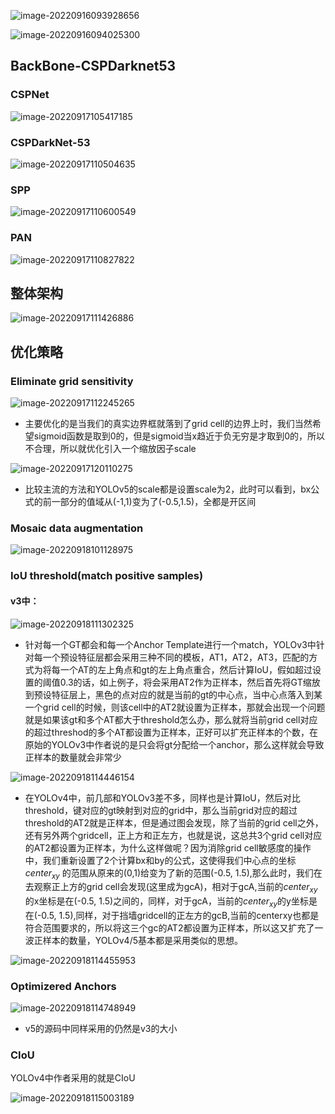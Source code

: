 ![image-20220916093928656](YOLO_v4.assets/image-20220916093928656.png)

![image-20220916094025300](YOLO_v4.assets/image-20220916094025300.png)

## BackBone-CSPDarknet53

### CSPNet

![image-20220917105417185](YOLO_v4.assets/image-20220917105417185.png)

### CSPDarkNet-53

![image-20220917110504635](YOLO_v4.assets/image-20220917110504635.png)

### SPP

![image-20220917110600549](YOLO_v4.assets/image-20220917110600549.png)

### PAN

![image-20220917110827822](YOLO_v4.assets/image-20220917110827822.png) 

## 整体架构

![image-20220917111426886](YOLO_v4.assets/image-20220917111426886.png)

## 优化策略

### Eliminate grid sensitivity

![image-20220917112245265](YOLO_v4.assets/image-20220917112245265.png)

- 主要优化的是当我们的真实边界框就落到了grid cell的边界上时，我们当然希望sigmoid函数是取到0的，但是sigmoid当x趋近于负无穷是才取到0的，所以不合理，所以就优化引入一个缩放因子scale

![image-20220917120110275](YOLO_v4.assets/image-20220917120110275.png)

- 比较主流的方法和YOLOv5的scale都是设置scale为2，此时可以看到，bx公式的前一部分的值域从(-1,1)变为了(-0.5,1.5)，全都是开区间

### Mosaic data augmentation

![image-20220918101128975](YOLO_v4.assets/image-20220918101128975.png)

### IoU threshold(match positive samples)

#### v3中：

![image-20220918111302325](YOLO_v4.assets/image-20220918111302325.png)

- 针对每一个GT都会和每一个Anchor Template进行一个match，YOLOv3中针对每一个预设特征层都会采用三种不同的模板，AT1，AT2，AT3，匹配的方式为将每一个AT的左上角点和gt的左上角点重合，然后计算IoU，假如超过设置的阈值0.3的话，如上例子，将会采用AT2作为正样本，然后首先将GT缩放到预设特征层上，黑色的点对应的就是当前的gt的中心点，当中心点落入到某一个grid cell的时候，则该cell中的AT2就设置为正样本，那就会出现一个问题就是如果该gt和多个AT都大于threshold怎么办，那么就将当前grid cell对应的超过threshod的多个AT都设置为正样本，正好可以扩充正样本的个数，在原始的YOLOv3中作者说的是只会将gt分配给一个anchor，那么这样就会导致正样本的数量就会非常少

![image-20220918114446154](YOLO_v4.assets/image-20220918114446154.png)

- 在YOLOv4中，前几部和YOLOv3差不多，同样也是计算IoU，然后对比threshold，键对应的gt映射到对应的grid中，那么当前grid对应的超过threshold的AT2就是正样本，但是通过图会发现，除了当前的grid cell之外，还有另外两个gridcell，正上方和正左方，也就是说，这总共3个grid cell对应的AT2都设置为正样本，为什么这样做呢？因为消除grid cell敏感度的操作中，我们重新设置了2个计算bx和by的公式，这使得我们中心点的坐标$center_{xy}$ 的范围从原来的(0,1)给变为了新的范围(-0.5, 1.5),那么此时，我们在去观察正上方的grid cell会发现(这里成为gcA)，相对于gcA,当前的$center_{xy}$的x坐标是在(-0.5, 1.5)之间的，同样，对于gcA，当前的$center_{xy}$的y坐标是在(-0.5, 1.5),同样，对于挡墙gridcell的正左方的gcB,当前的centerxy也都是符合范围要求的，所以将这三个gc的AT2都设置为正样本，所以这又扩充了一波正样本的数量，YOLOv4/5基本都是采用类似的思想。

![image-20220918114455953](YOLO_v4.assets/image-20220918114455953.png)

### Optimizered Anchors

![image-20220918114748949](YOLO_v4.assets/image-20220918114748949.png)

- v5的源码中同样采用的仍然是v3的大小

### CIoU

YOLOv4中作者采用的就是CIoU

![image-20220918115003189](YOLO_v4.assets/image-20220918115003189.png)